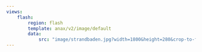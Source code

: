 ```yaml
---
views:
    flash:
        region: flash
        template: anax/v2/image/default
        data:
            src: "image/strandbaden.jpg?width=1800&height=280&crop-to-fit&area=0,0,30,0"
---
```

